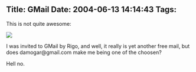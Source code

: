 Title: GMail
Date: 2004-06-13 14:14:43
Tags: 
---
<p>This is not quite awesome:</p>

<p><a href="http://damog.net/files/screenshots/gmail.png"><img src="http://www.damog.net/files/screenshots/gmail-thumb.png"/></a></p>

<p>I was invited to GMail by Rigo, and well, it really is yet another free mail, but does damogar@gmail.com make me being one of the choosen?</p>

<p>Hell no.</p>
